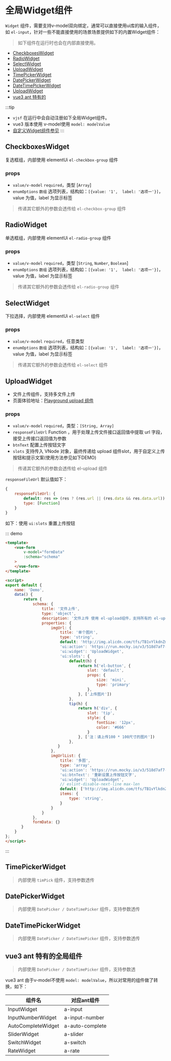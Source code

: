 # 全局Widget组件

`Widget` 组件，需要支持v-model双向绑定，通常可以直接使用ui库的输入组件，如 `el-input`，针对一些不能直接使用的场景场景提供如下的内置Widget组件：

> 如下组件在运行时也会在内部直接使用。

* [CheckboxesWidget](#checkboxeswidget)
* [RadioWidget](#radiowidget)
* [SelectWidget](#selectwidget)
* [UploadWidget](#uploadwidget)
* [TimePickerWidget](#timepickerwidget)
* [DatePickerWidget](#datepickerwidget)
* [DateTimePickerWidget](#datetimepickerwidget)
* [UploadWidget](#uploadwidget)
* [vue3 ant 特有的](#vue3-ant-特有的全局组件)


:::tip
* `vjsf` 在运行中会自动注册如下全局Widget组件。
* vue3 版本使用 v-model使用 `model: modelValue`
* [自定义Widget组件参见](/zh/guide/adv-config.html#自定义widget)
:::

## CheckboxesWidget
复选框组，内部使用 elementUi `el-checkbox-group` 组件

### props
* `value/v-model` `required`，类型 [`Array`]
* `enumOptions` `数组` 选项列表，结构如：`[{value: '1',  label: '选项一'}]`，value 为值，label 为显示标签

> 传递其它额外的参数会透传给 `el-checkbox-group` 组件

## RadioWidget
单选框组，内部使用 elementUi `el-radio-group` 组件

### props
* `value/v-model` `required`，类型 [`String`, `Number`, `Boolean`]
* `enumOptions` `数组` 选项列表，结构如：`[{value: '1',  label: '选项一'}]`，value 为值，label 为显示标签

> 传递其它额外的参数会透传给 `el-radio-group` 组件

## SelectWidget
下拉选择，内部使用 elementUi `el-select` 组件

### props
* `value/v-model` `required`，任意类型
* `enumOptions` `数组` 选项列表，结构如：`[{value: '1',  label: '选项一'}]`，value 为值，label 为显示标签

> 传递其它额外的参数会透传给 `el-select` 组件

## UploadWidget
* 文件上传组件，支持多文件上传
* 页面体验地址：[Playground upload 组件](https://form.lljj.me/#/demo?type=Upload)

### props
* `value/v-model` `required`，类型：`[String, Array]`
* `responseFileUrl` Function ，用于处理上传文件接口返回值中提取 url 字段，接受上传接口返回值为参数
* `btnText` 配置上传按钮文字
* `slots` 支持传入 VNode 对象，最终传递给 upload 组件slot，用于自定义上传按钮和提示文案(使用方法参见如下DEMO)

> 传递其它额外的参数会透传给 el-upload 组件

`responseFileUrl` 默认值如下：
```js
{
    responseFileUrl: {
        default: res => (res ? (res.url || (res.data && res.data.url)) : ''),
        type: [Function]
    }
}
```

如下：使用 `ui:slots` 重置上传按钮

::: demo
```html
<template>
    <vue-form
        v-model="formData"
        :schema="schema"
    >
    </vue-form>
</template>

<script>
export default {
    name: 'Demo',
    data() {
        return {
            schema: {
                title: '文件上传',
                type: 'object',
                description: '文件上传 使用 el-upload组件，支持所有的 el-upload 参数，<br/>slot 可以通过 slots参数传入数组VNode list',
                properties: {
                    imgUrl: {
                        title: '单个图片',
                        type: 'string',
                        default: 'http://img.alicdn.com/tfs/TB1vYlkdnZmx1VjSZFGXXax2XXa-468-644.jpg_320x5000q100.jpg_.webp',
                        'ui:action': 'https://run.mocky.io/v3/518d7af7-204f-45ab-9628-a6e121dab8ca',
                        'ui:widget': 'UploadWidget',
                        'ui:slots': {
                            default(h) {
                                return h('el-button', {
                                    slot: 'default',
                                    props: {
                                        size: 'mini',
                                        type: 'primary'
                                    },
                                }, ['上传图片'])
                            },
                            tip(h) {
                                return h('div', {
                                    slot: 'tip',
                                    style: {
                                        fontSize: '12px',
                                        color: '#666'
                                    }
                                }, ['注：请上传100 * 100尺寸的图片'])
                            },
                       }
                    },
                    imgUrlList: {
                        title: '多图',
                        type: 'array',
                        'ui:action': 'https://run.mocky.io/v3/518d7af7-204f-45ab-9628-a6e121dab8ca',
                        'ui:btnText': '重新设置上传按钮文字',
                        'ui:widget': 'UploadWidget',
                        // eslint-disable-next-line max-len
                        default: ['http://img.alicdn.com/tfs/TB1vYlkdnZmx1VjSZFGXXax2XXa-468-644.jpg_320x5000q100.jpg_.webp'],
                        items: {
                            type: 'string',
                        }
                    }
                }
            },
            formData: {}
       }
    }
};
</script>
```
:::

## TimePickerWidget
> 内部使用 `timPick` 组件，支持参数透传

## DatePickerWidget
> 内部使用 `DatePicker / DateTimePicker` 组件，支持参数透传

## DateTimePickerWidget
> 内部使用 `DatePicker / DateTimePicker` 组件，支持参数透传

## vue3 ant 特有的全局组件
> 内部使用 `DatePicker / DateTimePicker` 组件，支持参数透

vue3 ant 由于v-model不使用 `model: modelValue`，所以对常用的组件做了转换，如下：

| 组件名      | 对应ant组件 |
| ----------- | ----------- |
| InputWidget      | a-input       |
| InputNumberWidget   | a-input-number        |
| AutoCompleteWidget   | a-auto-complete        |
| SliderWidget   | a-slider        |
| SwitchWidget   | a-switch        |
| RateWidget   | a-rate        |


